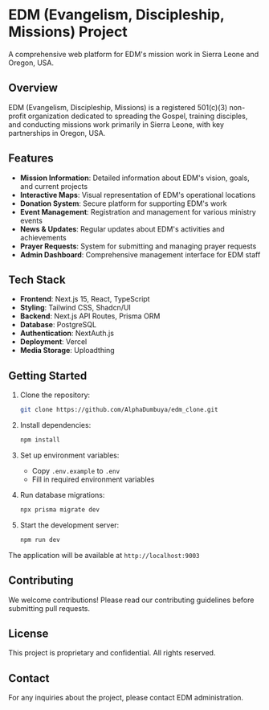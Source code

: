 # EDM (Evangelism, Discipleship, Missions) Project

A comprehensive web platform for EDM's mission work in Sierra Leone and Oregon, USA.

<!-- Last updated: July 23, 2025 -->

## Overview

EDM (Evangelism, Discipleship, Missions) is a registered 501(c)(3) non-profit organization dedicated to spreading the Gospel, training disciples, and conducting missions work primarily in Sierra Leone, with key partnerships in Oregon, USA.

## Features

- **Mission Information**: Detailed information about EDM's vision, goals, and current projects
- **Interactive Maps**: Visual representation of EDM's operational locations
- **Donation System**: Secure platform for supporting EDM's work
- **Event Management**: Registration and management for various ministry events
- **News & Updates**: Regular updates about EDM's activities and achievements
- **Prayer Requests**: System for submitting and managing prayer requests
- **Admin Dashboard**: Comprehensive management interface for EDM staff

## Tech Stack

- **Frontend**: Next.js 15, React, TypeScript
- **Styling**: Tailwind CSS, Shadcn/UI
- **Backend**: Next.js API Routes, Prisma ORM
- **Database**: PostgreSQL
- **Authentication**: NextAuth.js
- **Deployment**: Vercel
- **Media Storage**: Uploadthing

## Getting Started

1. Clone the repository:
   ```bash
   git clone https://github.com/AlphaDumbuya/edm_clone.git
   ```

2. Install dependencies:
   ```bash
   npm install
   ```

3. Set up environment variables:
   - Copy `.env.example` to `.env`
   - Fill in required environment variables

4. Run database migrations:
   ```bash
   npx prisma migrate dev
   ```

5. Start the development server:
   ```bash
   npm run dev
   ```

The application will be available at `http://localhost:9003`

## Contributing

We welcome contributions! Please read our contributing guidelines before submitting pull requests.

## License

This project is proprietary and confidential. All rights reserved.

## Contact

For any inquiries about the project, please contact EDM administration.
